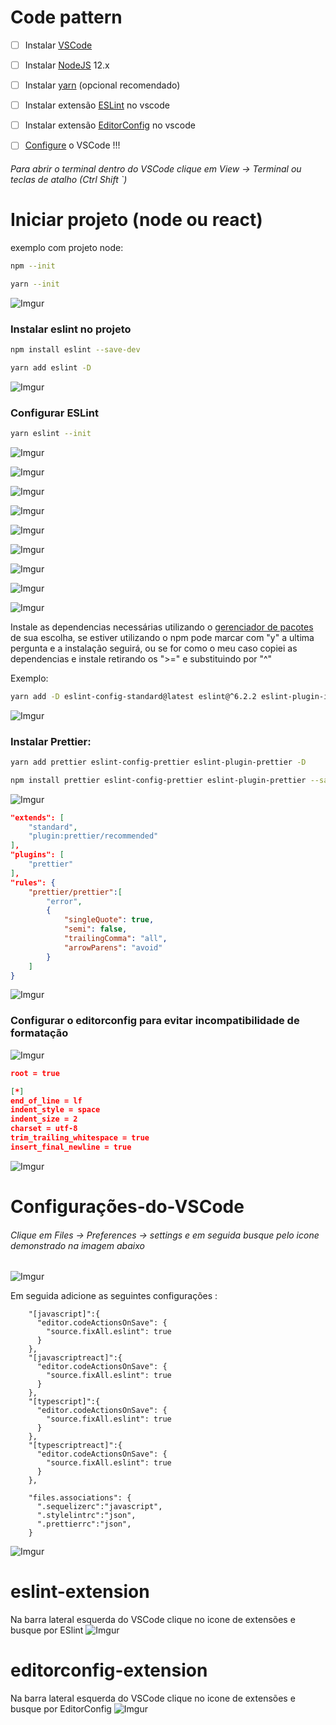 # Code pattern

- [ ]  Instalar [VSCode](https://code.visualstudio.com/download "download VSCode")
- [ ]  Instalar [NodeJS](https://nodejs.org/en/ "NodeJS download") 12.x
- [ ]  Instalar [yarn](https://yarnpkg.com/getting-started/install "Gloabal Install") (opcional recomendado)
- [ ]  Instalar extensão [ESLint](#eslint-extension) no vscode
- [ ]  Instalar extensão [EditorConfig](#editorconfig-extension) no vscode
- [ ]  [Configure](#Configurações-do-VSCode) o VSCode !!!


###### Para abrir o terminal dentro do VSCode clique em View -> Terminal ou teclas de atalho (Ctrl Shift `)


# Iniciar projeto (node ou react)

exemplo com projeto node:

```bash
npm --init
```

```bash
yarn --init
```

![Imgur](https://i.imgur.com/tq1h9ck.png)

### Instalar eslint no projeto

```bash
npm install eslint --save-dev
```

```bash
yarn add eslint -D
```

![Imgur](https://i.imgur.com/ZqAHf3v.png)

### Configurar ESLint

```bash
yarn eslint --init
```

![Imgur](https://i.imgur.com/7aAvm8g.png)

![Imgur](https://i.imgur.com/23Pvj4f.png)

![Imgur](https://i.imgur.com/8OPHK0u.png)

![Imgur](https://i.imgur.com/A2lEfjf.png)

![Imgur](https://i.imgur.com/5BWR6sl.png)

![Imgur](https://i.imgur.com/bbabVOv.png)

![Imgur](https://i.imgur.com/nAYw0u5.png)

![Imgur](https://i.imgur.com/qcK5Cu8.png)

![Imgur](https://i.imgur.com/uvKePlB.png)

Instale as dependencias necessárias utilizando o [gerenciador de pacotes](https://pt.wikipedia.org/wiki/Sistema_gestor_de_pacotes "O que é um gerenciador de pacotes?") de sua escolha, se estiver utilizando o npm pode marcar com "y" a ultima pergunta e a instalação seguirá, ou se for como o meu caso copiei as dependencias e instale retirando os ">=" e substituindo por "^"

Exemplo:

```bash
yarn add -D eslint-config-standard@latest eslint@^6.2.2 eslint-plugin-import@^2.18.0 eslint-plugin-node@^9.1.0 eslint-plugin-promise@^4.2.1 eslint-plugin-standard@^4.0.0
```
![Imgur](https://i.imgur.com/6J8uldp.png)

### Instalar Prettier:

```bash
yarn add prettier eslint-config-prettier eslint-plugin-prettier -D
```

```bash
npm install prettier eslint-config-prettier eslint-plugin-prettier --save-dev
```

![Imgur](https://i.imgur.com/2O3eLD1.png)

```json
"extends": [
    "standard",
    "plugin:prettier/recommended"
],
"plugins": [
    "prettier"
],
"rules": {
    "prettier/prettier":[
        "error",
        {
            "singleQuote": true,
            "semi": false,
            "trailingComma": "all",
            "arrowParens": "avoid"
        }
    ]
}
```

![Imgur](https://i.imgur.com/XTiQF2Y.png)

### Configurar o editorconfig para evitar incompatibilidade de formatação

![Imgur](https://i.imgur.com/NFFj60F.png)

```json
root = true

[*]
end_of_line = lf
indent_style = space
indent_size = 2
charset = utf-8
trim_trailing_whitespace = true
insert_final_newline = true
```

![Imgur](https://i.imgur.com/q4TP7kO.png)



# Configurações-do-VSCode

###### Clique em Files -> Preferences -> settings e em seguida busque pelo icone demonstrado na imagem abaixo

![Imgur](https://i.imgur.com/0qRm1J3.png)

Em seguida adicione as seguintes configurações :
```
    "[javascript]":{
      "editor.codeActionsOnSave": {
        "source.fixAll.eslint": true
      }
    },
    "[javascriptreact]":{
      "editor.codeActionsOnSave": {
        "source.fixAll.eslint": true
      }
    },
    "[typescript]":{
      "editor.codeActionsOnSave": {
        "source.fixAll.eslint": true
      }
    },
    "[typescriptreact]":{
      "editor.codeActionsOnSave": {
        "source.fixAll.eslint": true
      }
    },

    "files.associations": {
      ".sequelizerc":"javascript",
      ".stylelintrc":"json",
      ".prettierrc":"json",
    }
```

![Imgur](https://i.imgur.com/iMR9sA9.png)


# eslint-extension
Na barra lateral esquerda do VSCode clique no icone de extensões e busque por ESlint
![Imgur](https://i.imgur.com/QhRhfbi.png)
# editorconfig-extension
Na barra lateral esquerda do VSCode clique no icone de extensões e busque por EditorConfig
![Imgur](https://i.imgur.com/tEBplch.png)
